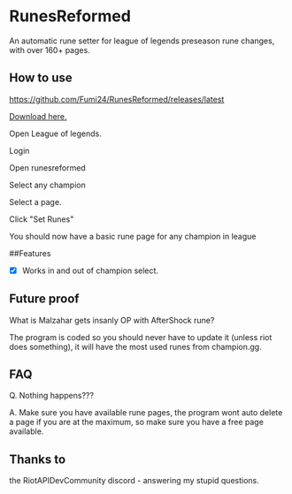 # RunesReformed

An automatic rune setter for league of legends preseason rune changes, with over 160+ pages.

## How to use

https://github.com/Fumi24/RunesReformed/releases/latest

[Download here.](https://github.com/Fumi24/RunesReformed/releases/download/1/RunesReformed.rar)


Open League of legends.

Login

Open runesreformed

Select any champion

Select a page.

Click "Set Runes"


You should now have a basic rune page for any champion in league

##Features
- [x] Works in and out of champion select.


## Future proof

What is Malzahar gets insanly OP with AfterShock rune?

The program is coded so you should never have to update it (unless riot does something), it will have the most used runes from champion.gg.


## FAQ

Q. Nothing happens???

A. Make sure you have available rune pages, the program wont auto delete a page if you are at the maximum, so make sure you have a free page available.


## Thanks to

the RiotAPIDevCommunity discord - answering my stupid questions.
